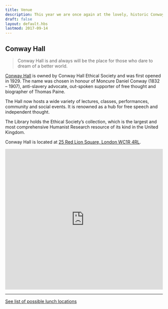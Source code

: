 ```yaml
---
title: Venue
description: This year we are once again at the lovely, historic Conway Hall, in Holborn
draft: false
layout: default.hbs
lastmod: 2017-09-14
---
```


## Conway Hall

> Conway Hall is and always will be the place for those who dare to dream of a better world.

<a href="https://conwayhall.org.uk/">Conway Hall</a> is owned by Conway Hall Ethical Society and was first opened in 1929. The name was chosen in honour of Moncure Daniel Conway (1832 – 1907), anti-slavery advocate, out-spoken supporter of free thought and biographer of Thomas Paine.

The Hall now hosts a wide variety of lectures, classes, performances, community and social events. It is renowned as a hub for free speech and independent thought.

The Library holds the Ethical Society’s collection, which is the largest and most comprehensive Humanist Research resource of its kind in the United Kingdom.

Conway Hall is located at [25 Red Lion Square, London WC1R 4RL](https://goo.gl/maps/HL9XGSxDgxu).

<iframe src="https://www.google.com/maps/embed?pb=!1m18!1m12!1m3!1d2482.648293258191!2d-0.1205446487075929!3d51.51966817953724!2m3!1f0!2f0!3f0!3m2!1i1024!2i768!4f13.1!3m3!1m2!1s0x48761b35e4f2a9cf%3A0x5e3d11c0198df26e!2sConway+Hall!5e0!3m2!1sen!2suk!4v1495057148263" width="100%" height="450" frameborder="0" style="border: none;" allowfullscreen></iframe>

---

[See list of possible lunch locations](/lunch)
